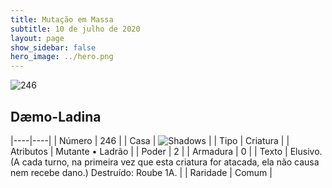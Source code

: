 ```yaml
---
title: Mutação em Massa
subtitle: 10 de julho de 2020
layout: page
show_sidebar: false
hero_image: ../hero.png
---
```


![246](https://cdn.keyforgegame.com/media/card_front/pt/479_246_3JR9P8Q97RWQ_pt.png)

## Dæmo-Ladina

|----|----|
| Número | 246 |
| Casa | ![Shadows](https://archonarcana.com/images/thumb/e/ee/Shadows.png/22px-Shadows.png "Sombras") |
| Tipo | Criatura |
| Atributos | Mutante • Ladrão |
| Poder | 2 |
| Armadura | 0 |
| Texto | Elusivo. (A cada turno, na primeira vez que esta criatura for atacada, ela não causa nem recebe dano.) Destruído: Roube 1A. |
| Raridade | Comum |
